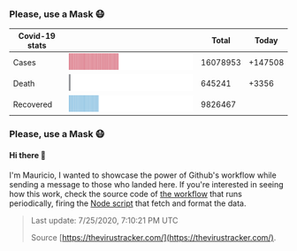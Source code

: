 

### Please, use a Mask 😷

| Covid-19 stats | | Total | Today |
|-----------------|-----------------------------|---------|---------|
| Cases | <img src="https://raw.githubusercontent.com/mdottavio/mdottavio/master/imgs/total.svg" width=100% /> | 16078953 | +147508 |
| Death | <img src="https://raw.githubusercontent.com/mdottavio/mdottavio/master/imgs/death.svg" width=100% /> | 645241 | +3356 |
| Recovered | <img src="https://raw.githubusercontent.com/mdottavio/mdottavio/master/imgs/recovered.svg" width=100% /> | 9826467 | |

### Please, use a Mask 😷

#### Hi there 👋
I'm Mauricio, I wanted to showcase the power of Github's workflow while sending a message to those who landed here.
If you're interested in seeing how this work, check the source code of [the workflow](https://github.com/mdottavio/mdottavio/blob/master/.github/workflows/updateReadme.yml) that runs periodically, firing
the [Node script](https://github.com/mdottavio/mdottavio/tree/covidstats) that fetch and format the data.

> Last update: 7/25/2020, 7:10:21 PM UTC
>
> Source [https://thevirustracker.com/](https://thevirustracker.com/).

 
